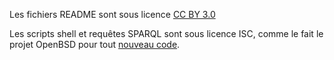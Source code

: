 Les fichiers README sont sous licence [CC BY
3.0](http://creativecommons.org/licenses/by/3.0/fr/)

Les scripts shell et requêtes SPARQL sont sous licence ISC, comme le
fait le projet OpenBSD pour tout [nouveau
code](http://www.openbsd.org/fr/policy.html).